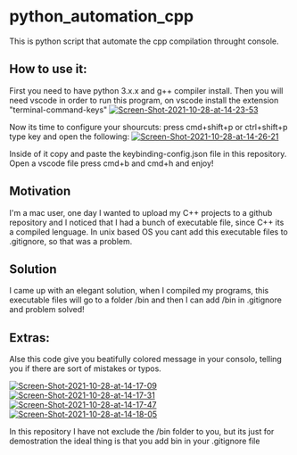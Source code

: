 # python_automation_cpp
This is python script that automate the cpp compilation throught console.

## How to use it:
First you need to have python 3.x.x and g++ compiler install. Then you will need vscode in order to run this program, on vscode install the extension "terminal-command-keys" 
<a href="https://ibb.co/fYSBZW7"><img src="https://i.ibb.co/HD21RyQ/Screen-Shot-2021-10-28-at-14-23-53.png" alt="Screen-Shot-2021-10-28-at-14-23-53" border="0"></a>

Now its time to configure your shourcuts: 
press cmd+shift+p or ctrl+shift+p type key and open the following:
<a href="https://ibb.co/vJbPS2D"><img src="https://i.ibb.co/193qkHb/Screen-Shot-2021-10-28-at-14-26-21.png" alt="Screen-Shot-2021-10-28-at-14-26-21" border="0"></a>

Inside of it copy and paste the keybinding-config.json file in this repository. 
Open a vscode file press cmd+b and cmd+h and enjoy!

## Motivation
I'm a mac user, one day I wanted to upload my C++ projects to a github repository and I noticed that I had a bunch of executable file, since C++ its a compiled lenguage. In unix based OS you cant add this executable files to .gitignore, so that was a problem. 

## Solution 
I came up with an elegant solution, when I compiled my programs, this executable files will go to a folder /bin and then I can add /bin in .gitignore and problem solved! 

## Extras: 
Alse this code give you beatifully colored message in your consolo, telling you if there are sort of mistakes or typos. 

<a href="https://ibb.co/y63QJfB"><img src="https://i.ibb.co/N94yzVn/Screen-Shot-2021-10-28-at-14-17-09.png" alt="Screen-Shot-2021-10-28-at-14-17-09" border="0"></a>
<a href="https://ibb.co/Z14mx0z"><img src="https://i.ibb.co/0V4trxy/Screen-Shot-2021-10-28-at-14-17-31.png" alt="Screen-Shot-2021-10-28-at-14-17-31" border="0"></a>
<a href="https://ibb.co/8b1HV0m"><img src="https://i.ibb.co/r3DVJmQ/Screen-Shot-2021-10-28-at-14-17-47.png" alt="Screen-Shot-2021-10-28-at-14-17-47" border="0"></a>
<a href="https://ibb.co/Xb1cQWV"><img src="https://i.ibb.co/Dth0J1L/Screen-Shot-2021-10-28-at-14-18-05.png" alt="Screen-Shot-2021-10-28-at-14-18-05" border="0"></a>

In this repository I have not exclude the /bin folder to you, but its just for demostration the ideal thing is that you add bin in your .gitignore file



